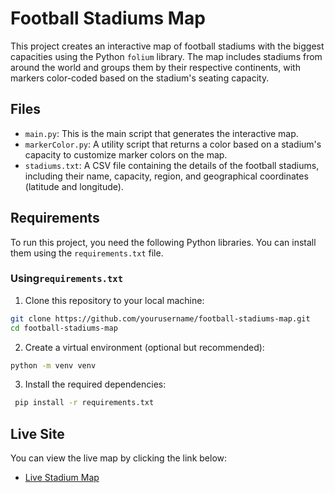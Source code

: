 
# Football Stadiums Map

This project creates an interactive map of football stadiums with the biggest capacities using the Python `folium` library. The map includes stadiums from around the world and groups them by their respective continents, with markers color-coded based on the stadium's seating capacity.

## Files

- `main.py`: This is the main script that generates the interactive map.
- `markerColor.py`: A utility script that returns a color based on a stadium's capacity to customize marker colors on the map.
- `stadiums.txt`: A CSV file containing the details of the football stadiums, including their name, capacity, region, and geographical coordinates (latitude and longitude).

## Requirements 
To run this project, you need the following Python libraries. You can install them using the `requirements.txt` file. 

### Using`requirements.txt`

1. Clone this repository to your local machine: 
```bash 
git clone https://github.com/yourusername/football-stadiums-map.git
cd football-stadiums-map
``` 
2. Create a virtual environment (optional but recommended): 
```bash 
python -m venv venv
``` 
3. Install the required dependencies: 
```bash
 pip install -r requirements.txt
 ```
## Live Site 
You can view the live map by clicking the link below: 
- [Live Stadium Map](https://folium-app.onrender.com)
